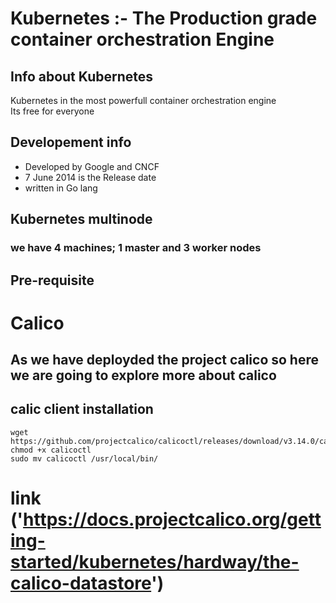 # Kubernetes :- The Production grade container orchestration  Engine 
## Info about Kubernetes
Kubernetes in the most powerfull container orchestration engine <br/>
Its free for everyone <br/>
## Developement  info 
<ul>
	<li> Developed by Google and CNCF  </li>
	<li> 7 June 2014 is the Release date  </li>
	<li> written in Go lang  </li>
	
</ul>

## Kubernetes multinode 
###  we have 4 machines; 1 master and 3 worker nodes
## Pre-requisite 

# Calico 

## As we have deployded the project calico so here we are going to explore more about calico

## calic client installation 

```
wget https://github.com/projectcalico/calicoctl/releases/download/v3.14.0/calicoctl
chmod +x calicoctl
sudo mv calicoctl /usr/local/bin/
```

# link ('https://docs.projectcalico.org/getting-started/kubernetes/hardway/the-calico-datastore')
